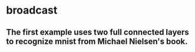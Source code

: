 # broadcast

## The first example uses two full connected layers to recognize mnist from Michael Nielsen's book.
